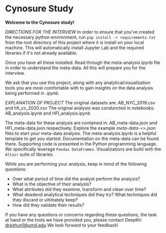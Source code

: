# Cynosure Study

**Welcome to the Cynosure study!**

*DIRECTIONS FOR THE INTERVIEW*
In order to ensure that you've created the necessary python environment, run `pip install -r requirements.txt` from the root directory of this project where it is install on your local machine. This will automatically install Jupyter Lab and the required libraries if it's not already available. 

Once you have all these installed. Read through the meta-analysis.ipynb file in order to understand the meta-data. 
All this will prepare you for the interview. 

We ask that you use this project, along with any analytical/visualization tools you are most comfortable with to gain insights on the data analysis being performed in *<ex>.ipynb*. 

*EXPLANATION OF PROJECT*
The original datasets are: AB_NYC_2019.csv and hfi_cc_2020.csv
The original analysis was conduncted in notebooks: AB_analysis.ipynb and HFI_analysis.ipynb

The meta-data for these analysis are contained in: AB_meta-data.json and HFI_meta-data.json respectively.
Explore the example *meta-data-<>.json* files to start your meta-data analysis. 
The meta-analysis.ipynb is a helpful template to get you started. 
Documentation on the meta-data can be found there. Supporting code is presented in the Python programming language. We specifically leverage `Pandas DataFrames`. Visualizations are build with the `Altair` suite of libraries. 

While you are performing your analysis, keep in mind of the following questions: 
- Over what period of time did the analyst perform the analysis? 
- What is the objective of their analysis? 
- What attributes did they examine, transform and clean over time? 
- What deadend analytical techniques did they try? What techniques did they discard or ultimately keep? 
- How did they validate their results? 

If you have any questions or concerns regarding these questions, the task at hand or the tools we have provided you, please contact Deepthi: draghun1@umd.edu
We look forward to your feedback! 
